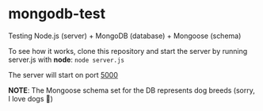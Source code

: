 # mongodb-test

Testing Node.js (server) + MongoDB (database) + Mongoose (schema)

To see how it works, clone this repository and start the server by running server.js with **node**: `node server.js`

The server will start on port [5000](http://localhost:5000/)

**NOTE**: The Mongoose schema set for the DB represents dog breeds (sorry, I love dogs :dog:)
